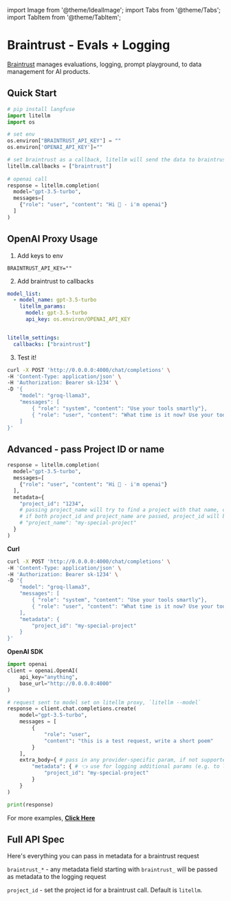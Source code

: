import Image from '@theme/IdealImage';
import Tabs from '@theme/Tabs';
import TabItem from '@theme/TabItem';

# Braintrust - Evals + Logging 

[Braintrust](https://www.braintrust.dev/) manages evaluations, logging, prompt playground, to data management for AI products.


## Quick Start

```python
# pip install langfuse 
import litellm
import os

# set env 
os.environ["BRAINTRUST_API_KEY"] = "" 
os.environ['OPENAI_API_KEY']=""

# set braintrust as a callback, litellm will send the data to braintrust
litellm.callbacks = ["braintrust"] 
 
# openai call
response = litellm.completion(
  model="gpt-3.5-turbo",
  messages=[
    {"role": "user", "content": "Hi 👋 - i'm openai"}
  ]
)
```



## OpenAI Proxy Usage

1. Add keys to env 
```env
BRAINTRUST_API_KEY="" 
```

2. Add braintrust to callbacks 
```yaml
model_list:
  - model_name: gpt-3.5-turbo
    litellm_params:
      model: gpt-3.5-turbo
      api_key: os.environ/OPENAI_API_KEY


litellm_settings:
  callbacks: ["braintrust"]
```

3. Test it! 

```bash
curl -X POST 'http://0.0.0.0:4000/chat/completions' \
-H 'Content-Type: application/json' \
-H 'Authorization: Bearer sk-1234' \
-D '{
    "model": "groq-llama3",
    "messages": [
        { "role": "system", "content": "Use your tools smartly"},
        { "role": "user", "content": "What time is it now? Use your tool"}
    ]
}'
```

## Advanced - pass Project ID or name

<Tabs>
<TabItem value="sdk" label="SDK">

```python
response = litellm.completion(
  model="gpt-3.5-turbo",
  messages=[
    {"role": "user", "content": "Hi 👋 - i'm openai"}
  ], 
  metadata={
    "project_id": "1234",
    # passing project_name will try to find a project with that name, or create one if it doesn't exist
    # if both project_id and project_name are passed, project_id will be used
    # "project_name": "my-special-project" 
  }
)
```

</TabItem>
<TabItem value="proxy" label="PROXY">

**Curl**

```bash
curl -X POST 'http://0.0.0.0:4000/chat/completions' \
-H 'Content-Type: application/json' \
-H 'Authorization: Bearer sk-1234' \
-D '{
    "model": "groq-llama3",
    "messages": [
        { "role": "system", "content": "Use your tools smartly"},
        { "role": "user", "content": "What time is it now? Use your tool"}
    ],
    "metadata": {
        "project_id": "my-special-project"
    }
}'
```

**OpenAI SDK**

```python
import openai
client = openai.OpenAI(
    api_key="anything",
    base_url="http://0.0.0.0:4000"
)

# request sent to model set on litellm proxy, `litellm --model`
response = client.chat.completions.create(
    model="gpt-3.5-turbo",
    messages = [
        {
            "role": "user",
            "content": "this is a test request, write a short poem"
        }
    ],
    extra_body={ # pass in any provider-specific param, if not supported by openai, https://docs.litellm.ai/docs/completion/input#provider-specific-params
        "metadata": { # 👈 use for logging additional params (e.g. to langfuse)
            "project_id": "my-special-project"
        }
    }
)

print(response)
```

For more examples, [**Click Here**](../proxy/user_keys.md#chatcompletions)

</TabItem>
</Tabs>

## Full API Spec 

Here's everything you can pass in metadata for a braintrust request 

`braintrust_*` - any metadata field starting with `braintrust_` will be passed as metadata to the logging request 

`project_id`  - set the project id for a braintrust call. Default is `litellm`. 